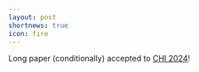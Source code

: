 ```yaml
---
layout: post
shortnews: true
icon: fire
---
```

Long paper (conditionally) accepted to [CHI 2024][link2]!

[link2]: https://chi2024.acm.org/

